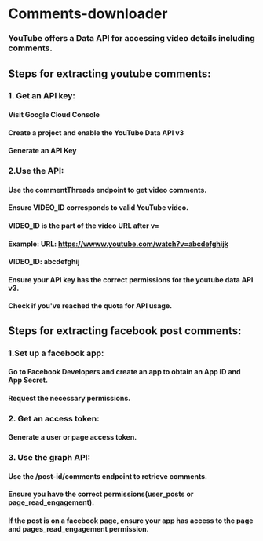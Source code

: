 # Comments-downloader
### YouTube offers a Data API for accessing video details including comments.

## Steps for extracting youtube comments:
### 1. Get an API key:
#### Visit Google Cloud Console
#### Create a project and enable the YouTube Data API v3
#### Generate an API Key
### 2.Use the API:
#### Use the commentThreads endpoint to get video comments.

#### Ensure VIDEO_ID corresponds to valid YouTube video.
#### VIDEO_ID is the part of the video URL after v=
#### Example: URL: https://wwww.youtube.com/watch?v=abcdefghijk
#### VIDEO_ID: abcdefghij
#### Ensure your API key has the correct permissions for the youtube data API v3.
#### Check if you've reached the quota for API usage.

## Steps for extracting facebook post comments:
### 1.Set up a facebook app:
#### Go to Facebook Developers and create an app to obtain an App ID and App Secret.
#### Request the necessary permissions.
### 2. Get an access token:
#### Generate a user or page access token.
### 3. Use the graph API:
#### Use the /post-id/comments endpoint to retrieve comments.

#### Ensure you have the correct permissions(user_posts or page_read_engagement).
#### If the post is on a facebook page, ensure your app has access to the page and pages_read_engagement permission.

